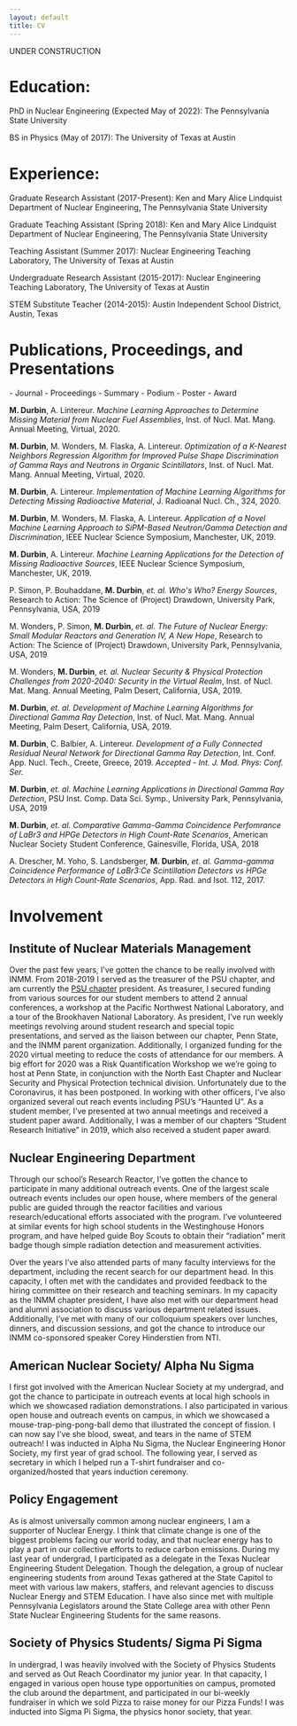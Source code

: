 ```yaml
---
layout: default
title: CV
---
```

UNDER CONSTRUCTION
# Education:
PhD in Nuclear Engineering (Expected May of 2022): The Pennsylvania State University

BS in Physics (May of 2017): The University of Texas at Austin

# Experience:
Graduate Research Assistant (2017-Present): Ken and Mary Alice Lindquist Department of Nuclear Engineering, The Pennsylvania State University

Graduate Teaching Assistant (Spring 2018): Ken and Mary Alice Lindquist Department of Nuclear Engineering, The Pennsylvania State University

Teaching Assistant (Summer 2017): Nuclear Engineering Teaching Laboratory, The University of Texas at Austin

Undergraduate Research Assistant (2015-2017): Nuclear Engineering Teaching Laboratory, The University of Texas at Austin

STEM Substitute Teacher (2014-2015): Austin Independent School District, Austin, Texas

# Publications, Proceedings, and Presentations
<span class="v-center">
 <i class="fa fa-book"> </i> - Journal 
 <i class="fa fa-bookmark"> </i> - Proceedings 
 <i class="fa fa-file"> </i> - Summary 
 <i class="fa fa-file-powerpoint-o" ></i> - Podium 
 <i class="fa fa-columns" ></i> - Poster 
 <i class="fa fa-trophy" ></i> - Award 
</span>

<i class="fa fa-file-powerpoint-o" ></i> <i class="fa fa-bookmark"> </i>   **M. Durbin**, A. Lintereur. *Machine Learning Approaches to Determine Missing Material from Nuclear Fuel Assemblies*, Inst. of Nucl. Mat. Mang. Annual Meeting, Virtual, 2020.

<i class="fa fa-columns" ></i> <i class="fa fa-bookmark"> </i>   **M. Durbin**, M. Wonders, M. Flaska, A. Lintereur. *Optimization of a K-Nearest Neighbors Regression Algorithm for Improved Pulse Shape Discrimination of Gamma Rays and Neutrons in Organic Scintillators*, Inst. of Nucl. Mat. Mang. Annual Meeting, Virtual, 2020.

<i class="fa fa-book"> </i>  **M. Durbin**, A. Lintereur. *Implementation of Machine Learning Algorithms for Detecting Missing Radioactive Material*, J. Radioanal Nucl. Ch., 324, 2020.

<i class="fa fa-file-powerpoint-o" ></i>  <i class="fa fa-file"> </i>  **M. Durbin**, M. Wonders, M. Flaska,  A. Lintereur. *Application of a Novel Machine Learning Approach to SiPM-Based Neutron/Gamma Detection and Discrimination*, IEEE Nuclear Science Symposium, Manchester, UK, 2019.

<i class="fa fa-columns" ></i>  <i class="fa fa-file"> </i>  **M. Durbin**, A. Lintereur. *Machine Learning Applications for the Detection of Missing Radioactive Sources*, IEEE Nuclear Science Symposium, Manchester, UK, 2019.
 
<i class="fa fa-columns" ></i>  P. Simon, P. Bouhaddane, **M. Durbin**, *et. al.* *Who's Who? Energy Sources*, Research to Action: The Science of (Project) Drawdown, University Park, Pennsylvania, USA, 2019
 
<i class="fa fa-columns" ></i> M. Wonders, P. Simon, **M. Durbin**, *et. al.* *The Future of Nuclear Energy: Small Modular Reactors and Generation IV, A New Hope*, Research to Action: The Science of (Project) Drawdown, University Park, Pennsylvania, USA, 2019 
 
<i class="fa fa-bookmark"> </i>  M. Wonders, **M. Durbin**, *et. al.* *Nuclear Security \& Physical Protection Challenges from 2020-2040: Security in the Virtual Realm*, Inst. of Nucl. Mat. Mang. Annual Meeting, Palm Desert, California, USA, 2019. <i class="fa fa-trophy" ></i>

<i class="fa fa-file-powerpoint-o" ></i><i class="fa fa-bookmark"> </i>   **M. Durbin**, *et. al.* *Development of Machine Learning Algorithms for Directional Gamma Ray Detection*, Inst. of Nucl. Mat. Mang. Annual Meeting, Palm Desert, California, USA, 2019. <i class="fa fa-trophy" ></i>

<i class="fa fa-file-powerpoint-o" ></i> <i class="fa fa-book"> </i>  **M. Durbin**, C. Balbier, A. Lintereur. *Development of a Fully Connected Residual Neural Network for Directional Gamma Ray Detection*, Int. Conf. App. Nucl. Tech., Creete, Greece, 2019. *Accepted - Int. J. Mod. Phys: Conf. Ser.*

<i class="fa fa-columns" ></i>  **M. Durbin**, *et. al*. *Machine Learning Applications in Directional Gamma Ray Detection*, PSU Inst. Comp. Data Sci. Symp., University Park, Pennsylvania, USA, 2019

<i class="fa fa-file-powerpoint-o" ></i> <i class="fa fa-bookmark"> </i> **M. Durbin**, *et. al.* *Comparative Gamma-Gamma Coincidence Perfomrance of LaBr3 and HPGe Detectors in High Count-Rate Scenarios*, American Nuclear Society Student Conference, Gainesville, Florida, USA, 2018

<i class="fa fa-book"> </i>  A. Drescher, M. Yoho, S. Landsberger, **M. Durbin**, *et. al.* *Gamma-gamma Coincidence Performance of LaBr3:Ce Scintillation Detectors vs HPGe Detectors in High Count-Rate Scenarios*, App. Rad. and Isot. 112, 2017.

# Involvement
## Institute of Nuclear Materials Management
Over the past few years, I’ve gotten the chance to be really involved with INMM. From 2018-2019 I served as the treasurer of the PSU chapter, and am currently the [PSU chapter](https://sites.psu.edu/inmm/) president. As treasurer, I secured funding from various sources for our student members to attend 2 annual conferences, a workshop at the Pacific Northwest National Laboratory, and a tour of the Brookhaven National Laboratory. As president, I’ve run weekly meetings revolving around student research and special topic presentations, and served as the liaison between our chapter, Penn State, and the INMM parent organization. Additionally, I organized funding for the 2020 virtual meeting to reduce the costs of attendance for our members. A big effort for 2020 was a Risk Quantification Workshop we we’re going to host at Penn State, in conjunction with the North East Chapter and Nuclear Security and Physical Protection technical division. Unfortunately due to the Coronavirus, it has been postponed.  In working with other officers, I’ve also organized several out reach events including PSU’s “Haunted U”. As a student member, I’ve presented at two annual meetings and received a student paper award. Additionally, I was a member of our chapters “Student Research Initiative” in 2019, which also received a student paper award.

## Nuclear Engineering Department
Through our school’s Research Reactor, I’ve gotten the chance to participate in many additional outreach events. One of the largest scale outreach events includes our open house, where members of the general public are guided through the reactor facilities and various research/educational efforts associated with the program.  I’ve volunteered at similar events for high school students in the Westinghouse Honors program, and have helped guide Boy Scouts to obtain their “radiation”  merit badge though simple radiation detection and measurement activities.

Over the years I’ve also attended parts of many faculty interviews for the department, including the recent search for our department head. In this capacity, I often met with the candidates and provided feedback to the hiring committee on their research and teaching seminars. In my capacity as the INMM chapter president, I have also met with our department head and alumni association to discuss various department related issues.  Additionally, I’ve met with many of our colloquium speakers over lunches, dinners, and discussion sessions, and got the chance to introduce our INMM co-sponsored speaker Corey Hinderstien from NTI.

## American Nuclear Society/ Alpha Nu Sigma
I first got involved with the American Nuclear Society at my undergrad, and got the chance to participate in outreach events at local high schools in which we showcased radiation demonstrations. I also participated in various open house and outreach events on campus, in which we showcased a mouse-trap-ping-pong-ball demo that illustrated the concept of fission. I can now say I’ve she blood, sweat, and tears in the name of STEM outreach! I was inducted in Alpha Nu Sigma,  the Nuclear Engineering Honor Society, my first year of grad school. The following year, I served as secretary in which I helped run a T-shirt fundraiser and co-organized/hosted that years induction ceremony.

## Policy Engagement
As is almost universally common among nuclear engineers, I am a supporter of Nuclear Energy. I think that climate change is one of the biggest problems facing our world today, and that nuclear energy has to play a part in our collective efforts to reduce carbon emissions. During my last year of undergrad, I participated as a delegate in the Texas Nuclear Engineering Student Delegation. Though the delegation, a group of nuclear engineering students from around Texas gathered at the State Capitol to meet with various law makers, staffers, and relevant agencies to discuss Nuclear Energy and STEM Education. I have also since met with multiple Pennsylvania Legislators around the State College area with other Penn State Nuclear Engineering Students for the same reasons.

## Society of Physics Students/ Sigma Pi Sigma
In undergrad, I was heavily involved with the Society of Physics Students and served as Out Reach Coordinator my junior year. In that capacity, I engaged in various open house type opportunities on campus, promoted the club around the department, and participated in our bi-weekly fundraiser in which we sold Pizza to raise money for our Pizza Funds! I was inducted into Sigma Pi Sigma, the physics honor society, that year.
